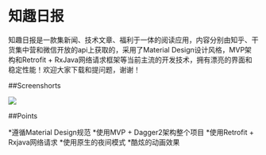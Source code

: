 # 知趣日报

知趣日报是一款集新闻、技术文章、福利于一体的阅读应用，内容分别由知乎、干货集中营和微信开放的api上获取的，采用了Material Design设计风格，MVP架构和Retrofit + RxJava网络请求框架等当前主流的开发技术，拥有漂亮的界面和稳定性能！欢迎大家下载和提问题，谢谢！


##Screenshorts

![](https://github.com/Yone-sx/FunNews/blob/master/screenshots/image.jpg)


##Points

*遵循Material Design规范
*使用MVP + Dagger2架构整个项目
*使用Retrofit + Rxjava网络请求
*使用原生的夜间模式
*酷炫的动画效果






